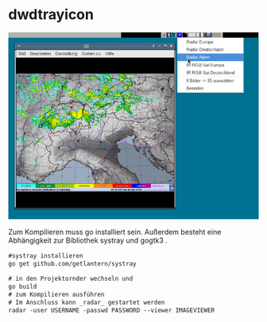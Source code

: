 # dwdtrayicon

![example.png](https://raw.githubusercontent.com/zeppel13/dwdtrayicon/master/example.png)

Zum Kompilieren muss go installiert sein. Außerdem besteht eine
Abhängigkeit zur Bibliothek systray und gogtk3 .

```
#systray installieren
go get github.com/getlantern/systray

```


```
# in den Projektornder wechseln und
go build
# zum Kompilieren ausführen
# Im Anschluss kann _radar_ gestartet werden
radar -user USERNAME -passwd PASSWORD --viewer IMAGEVIEWER
```
